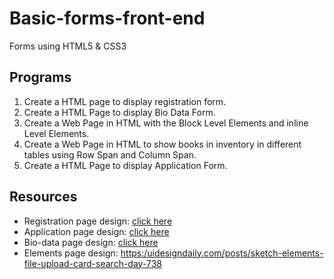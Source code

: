 # Basic-forms-front-end

Forms using HTML5 & CSS3

## Programs

1.  Create a HTML page to display registration form. 
2.  Create a HTML Page to display Bio Data Form.
3.  Create a Web Page in HTML with the Block Level Elements and inline Level Elements.
4.  Create a Web Page in HTML to show books in inventory in different tables using Row Span
    and Column Span.
5.  Create a HTML Page to display Application Form.

## Resources
 * Registration page design: [click here](./resources/registration.jpg)
 * Application page design: [click here](./resources/application_form.jpg)
 * Bio-data page design: [click here](./resources/bio-data.jpg)
 * Elements page design: <https:/uidesigndaily.com/posts/sketch-elements-file-upload-card-search-day-738>
